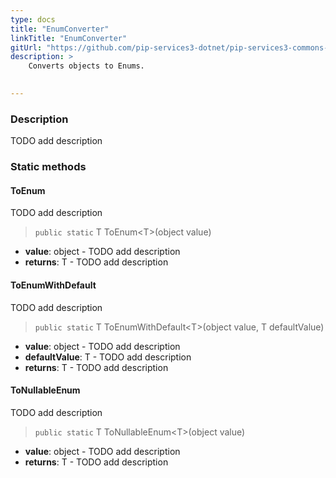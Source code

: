 ```yaml
---
type: docs
title: "EnumConverter"
linkTitle: "EnumConverter"
gitUrl: "https://github.com/pip-services3-dotnet/pip-services3-commons-dotnet"
description: > 
    Converts objects to Enums.

   
---
```


### Description

TODO add description

### Static methods

#### ToEnum
TODO add description

> `public static` T ToEnum\<T\>(object value)

- **value**: object - TODO add description
- **returns**: T - TODO add description

#### ToEnumWithDefault
TODO add description

> `public static` T ToEnumWithDefault\<T\>(object value, T defaultValue)

- **value**: object - TODO add description
- **defaultValue**: T - TODO add description
- **returns**: T - TODO add description

#### ToNullableEnum
TODO add description

> `public static` T ToNullableEnum\<T\>(object value)

- **value**: object - TODO add description
- **returns**: T - TODO add description
